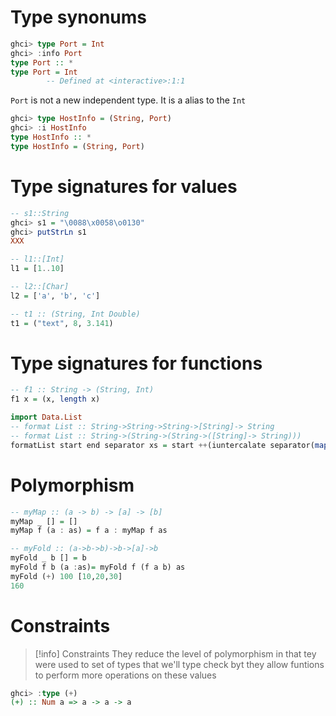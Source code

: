 
# Type synonums

```haskell
ghci> type Port = Int
ghci> :info Port
type Port :: *
type Port = Int
        -- Defined at <interactive>:1:1
```
`Port` is not a new independent type.  It is a alias to the `Int`
```haskell
ghci> type HostInfo = (String, Port)
ghci> :i HostInfo
type HostInfo :: *
type HostInfo = (String, Port)
```


# Type signatures for values
```haskell
-- s1::String
ghci> s1 = "\0088\x0058\o0130"
ghci> putStrLn s1
XXX

-- l1::[Int]
l1 = [1..10]

-- l2::[Char]
l2 = ['a', 'b', 'c']

-- t1 :: (String, Int Double)
t1 = ("text", 8, 3.141)

```


# Type signatures for functions

```haskell
-- f1 :: String -> (String, Int)
f1 x = (x, length x)

import Data.List
-- format List :: String->String->String->[String]-> String
-- format List :: String->(String->(String->([String]-> String)))
formatList start end separator xs = start ++(iuntercalate separator(map show xs)) ++ end

```


# Polymorphism
```haskell
-- myMap :: (a -> b) -> [a] -> [b]
myMap _ [] = []
myMap f (a : as) = f a : myMap f as

-- myFold :: (a->b->b)->b->[a]->b
myFold _ b [] = b
myFold f b (a :as)= myFold f (f a b) as
myFold (+) 100 [10,20,30]
160
```



# Constraints
>[!info] Constraints
>They reduce the level of polymorphism in that tey were used to set of types that we'll type check byt they allow funtions to perform more operations on these values

```haskell
ghci> :type (+)
(+) :: Num a => a -> a -> a
```























